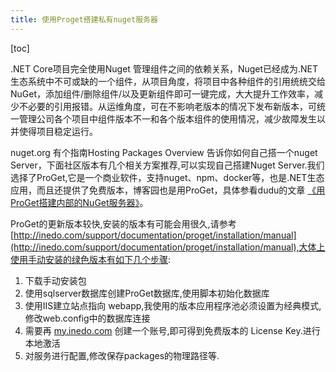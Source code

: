 ```yaml
---
title: 使用Proget搭建私有nuget服务器
---
```


[toc]

.NET Core项目完全使用Nuget 管理组件之间的依赖关系，Nuget已经成为.NET 生态系统中不可或缺的一个组件，从项目角度，将项目中各种组件的引用统统交给NuGet，添加组件/删除组件/以及更新组件即可一键完成，大大提升工作效率，减少不必要的引用报错。从运维角度，可在不影响老版本的情况下发布新版本，可统一管理公司各个项目中组件版本不一和各个版本组件的使用情况，减少故障发生以并使得项目稳定运行。

nuget.org 有个指南Hosting Packages Overview 告诉你如何自己搭一个nuget Server，下面社区版本有几个相关方案推荐,可以实现自己搭建Nuget Server.我们选择了ProGet,它是一个商业软件，支持nuget、npm、docker等，也是.NET生态应用，而且还提供了免费版本，博客园也是用ProGet，具体参看dudu的文章 [《用ProGet搭建内部的NuGet服务器》](http://www.cnblogs.com/dudu/p/5147284.html)。

ProGet的更新版本较快,安装的版本有可能会用很久,请参考 [http://inedo.com/support/documentation/proget/installation/manual](http://inedo.com/support/documentation/proget/installation/manual),大体上使用手动安装的绿色版本有如下几个步骤:

1. 下载手动安装包
2. 使用sqlserver数据库创建ProGet数据库,使用脚本初始化数据库
3. 使用IIS建立站点指向 webapp,我使用的版本应用程序池必须设置为经典模式,修改web.config中的数据库连接
4. 需要再 [my.inedo.com](my.inedo.com) 创建一个账号,即可得到免费版本的 License Key.进行本地激活
5. 对服务进行配置,修改保存packages的物理路径等.